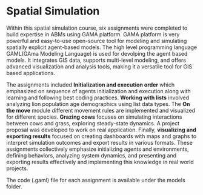 # Spatial Simulation
Within this spatial simulation course, six assignments were completed to build expertise in ABMs using GAMA
platform. GAMA platform is very powerful and easy-to-use open-source tool for modeling and
simulating spatially explicit agent-based models. The high level programming language
GAML(GAma Modeling Language) is used for devolping the agent based models. It integrates
GIS data, supports multi-level modeling, and offers advanced visualization and analysis tools,
making it a versatile tool for GIS based applications.

The assignments included **Initialization and execution order** which emphasized on sequence of
agents initialization and execution along with learning and following best coding practices.
**Working with lists** involved analyzing lion population age demographics using list data types.
The **On the move** module different movement rules are implemented and visualized for different
species. **Grazing cows** focuses on simulating interactions between cows and grass, exploring
steady-state dynamics. A project proposal was developed to work on real application. Finally,
**visualizing and exporting results** focused on creating dashboards with maps and graphs to
interpret simulation outcomes and export results in various formats.
These assignments collectively emphasize initializing agents and environments, defining
behaviors, analyzing system dynamics, and presenting and exporting results effectively and
implementing this knowledge in real world projects.

The code (.gaml) file for each assignment is available under the models folder.
